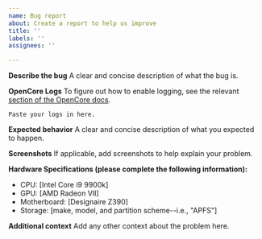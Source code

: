 ```yaml
---
name: Bug report
about: Create a report to help us improve
title: ''
labels: ''
assignees: ''

---
```


**Describe the bug**
A clear and concise description of what the bug is.

**OpenCore Logs**
To figure out how to enable logging, see the relevant [section of the OpenCore docs](https://dortania.github.io/OpenCore-Install-Guide/troubleshooting/debug.html#file-swaps).

```
Paste your logs in here.
```

**Expected behavior**
A clear and concise description of what you expected to happen.

**Screenshots**
If applicable, add screenshots to help explain your problem.

**Hardware Specifications (please complete the following information):**
 - CPU: [Intel Core i9 9900k]
 - GPU: [AMD Radeon VII]
 - Motherboard: [Designaire Z390]
 - Storage: [make, model, and partition scheme--i.e., "APFS"]

**Additional context**
Add any other context about the problem here.
